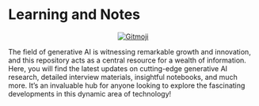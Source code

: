 # Learning and Notes


<div style="display: flex; justify-content: center;">

<a href="https://gitmoji.dev">
  <img src="https://img.shields.io/badge/gitmoji-%20😜%20😍-FFDD67.svg" alt="Gitmoji">
</a>
</div>

The field of generative AI is witnessing remarkable growth and innovation, and this repository acts as a central resource for a wealth of information. Here, you will find the latest updates on cutting-edge generative AI research, detailed interview materials, insightful notebooks, and much more. It’s an invaluable hub for anyone looking to explore the fascinating developments in this dynamic area of technology!
